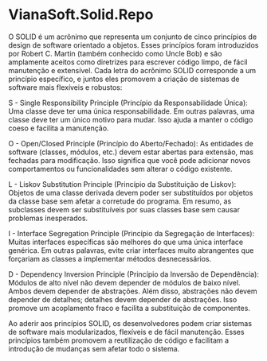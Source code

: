 # VianaSoft.Solid.Repo
O SOLID é um acrônimo que representa um conjunto de cinco princípios de design de software orientado a objetos. Esses princípios foram introduzidos por Robert C. Martin (também conhecido como Uncle Bob) e são amplamente aceitos como diretrizes para escrever código limpo, de fácil manutenção e extensível. Cada letra do acrônimo SOLID corresponde a um princípio específico, e juntos eles promovem a criação de sistemas de software mais flexíveis e robustos:

S - Single Responsibility Principle (Princípio da Responsabilidade Única): Uma classe deve ter uma única responsabilidade. Em outras palavras, uma classe deve ter um único motivo para mudar. Isso ajuda a manter o código coeso e facilita a manutenção.

O - Open/Closed Principle (Princípio do Aberto/Fechado): As entidades de software (classes, módulos, etc.) devem estar abertas para extensão, mas fechadas para modificação. Isso significa que você pode adicionar novos comportamentos ou funcionalidades sem alterar o código existente.

L - Liskov Substitution Principle (Princípio da Substituição de Liskov): Objetos de uma classe derivada devem poder ser substituídos por objetos da classe base sem afetar a corretude do programa. Em resumo, as subclasses devem ser substituíveis por suas classes base sem causar problemas inesperados.

I - Interface Segregation Principle (Princípio da Segregação de Interfaces): Muitas interfaces específicas são melhores do que uma única interface genérica. Em outras palavras, evite criar interfaces muito abrangentes que forçariam as classes a implementar métodos desnecessários.

D - Dependency Inversion Principle (Princípio da Inversão de Dependência): Módulos de alto nível não devem depender de módulos de baixo nível. Ambos devem depender de abstrações. Além disso, abstrações não devem depender de detalhes; detalhes devem depender de abstrações. Isso promove um acoplamento fraco e facilita a substituição de componentes.

Ao aderir aos princípios SOLID, os desenvolvedores podem criar sistemas de software mais modularizados, flexíveis e de fácil manutenção. Esses princípios também promovem a reutilização de código e facilitam a introdução de mudanças sem afetar todo o sistema.

